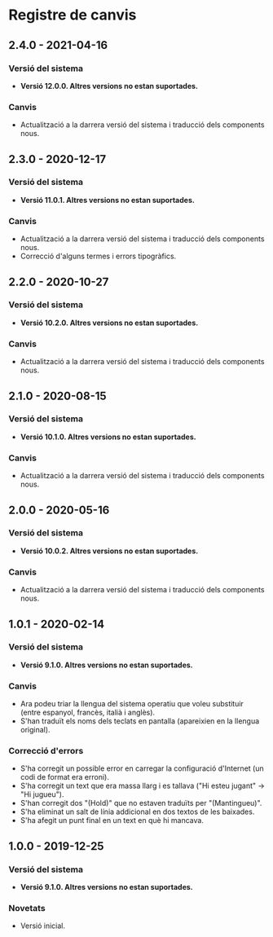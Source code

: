 # Registre de canvis

## 2.4.0 - 2021-04-16
### Versió del sistema
- **Versió 12.0.0. Altres versions no estan suportades.**
### Canvis
- Actualització a la darrera versió del sistema i traducció dels components nous.

## 2.3.0 - 2020-12-17
### Versió del sistema
- **Versió 11.0.1. Altres versions no estan suportades.**
### Canvis
- Actualització a la darrera versió del sistema i traducció dels components nous.
- Correcció d'alguns termes i errors tipogràfics.

## 2.2.0 - 2020-10-27
### Versió del sistema
- **Versió 10.2.0. Altres versions no estan suportades.**
### Canvis
- Actualització a la darrera versió del sistema i traducció dels components nous.

## 2.1.0 - 2020-08-15
### Versió del sistema
- **Versió 10.1.0. Altres versions no estan suportades.**
### Canvis
- Actualització a la darrera versió del sistema i traducció dels components nous.

## 2.0.0 - 2020-05-16
### Versió del sistema
- **Versió 10.0.2. Altres versions no estan suportades.**
### Canvis
- Actualització a la darrera versió del sistema i traducció dels components nous.


## 1.0.1 - 2020-02-14
### Versió del sistema
- **Versió 9.1.0. Altres versions no estan suportades.**
### Canvis
- Ara podeu triar la llengua del sistema operatiu que voleu substituir (entre espanyol, francès, italià i anglès).
- S'han traduït els noms dels teclats en pantalla (apareixien en la llengua original).
### Correcció d'errors
- S'ha corregit un possible error en carregar la configuració d'Internet (un codi de format era erroni).
- S'ha corregit un text que era massa llarg i es tallava ("Hi esteu jugant" -> "Hi jugueu").
- S'han corregit dos "(Hold)" que no estaven traduïts per "(Mantingueu)".
- S'ha eliminat un salt de línia addicional en dos textos de les baixades.
- S'ha afegit un punt final en un text en què hi mancava.

## 1.0.0 - 2019-12-25
### Versió del sistema
- **Versió 9.1.0. Altres versions no estan suportades.**
### Novetats
- Versió inicial.
